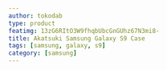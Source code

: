 ```yaml
---
author: tokodab
type: product
featimg: 13zG6RItO3W9fhqbUbcGnGUhz67N3mi8-
title: Akatsuki Samsung Galaxy S9 Case
tags: [samsung, galaxy, s9]
category: [samsung]
---
```

